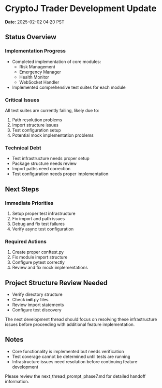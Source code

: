 # CryptoJ Trader Development Update

**Date:** 2025-02-02 04:20 PST

## Status Overview

### Implementation Progress
- Completed implementation of core modules:
  - Risk Management
  - Emergency Manager
  - Health Monitor
  - WebSocket Handler
- Implemented comprehensive test suites for each module

### Critical Issues
All test suites are currently failing, likely due to:
1. Path resolution problems
2. Import structure issues
3. Test configuration setup
4. Potential mock implementation problems

### Technical Debt
- Test infrastructure needs proper setup
- Package structure needs review
- Import paths need correction
- Test configuration needs proper implementation

## Next Steps

### Immediate Priorities
1. Setup proper test infrastructure
2. Fix import and path issues
3. Debug and fix test failures
4. Verify async test configuration

### Required Actions
1. Create proper conftest.py
2. Fix module import structure
3. Configure pytest correctly
4. Review and fix mock implementations

## Project Structure Review Needed
- Verify directory structure
- Check __init__.py files
- Review import statements
- Configure test discovery

The next development thread should focus on resolving these infrastructure issues before proceeding with additional feature implementation.

## Notes
- Core functionality is implemented but needs verification
- Test coverage cannot be determined until tests are running
- Infrastructure issues need resolution before continuing feature development

Please review the next_thread_prompt_phase7.md for detailed handoff information.